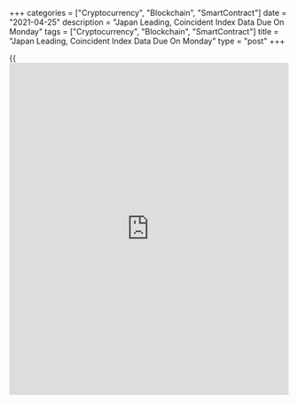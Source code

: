 +++
categories = ["Cryptocurrency", "Blockchain", "SmartContract"]
date = "2021-04-25"
description = "Japan Leading, Coincident Index Data Due On Monday"
tags = ["Cryptocurrency", "Blockchain", "SmartContract"]
title = "Japan Leading, Coincident Index Data Due On Monday"
type = "post"
+++

{{<iframe id="large-banner" src="https://www.bounty.group/#slide=22.0" width="100%" height="600" scrolling="no" style="border: 0px solid rgb(216, 221, 230); border-radius: 3px;">}}

Japan will on Monday release final February figures for its leading and
coincident indexes, highlighting a light day for Asia-Pacific economic
activity. Their previous readings were 98.5 and 90.3, respectively.

Singapore will provide March numbers for industrial production, with
forecasts suggesting an increase of 2.2 percent on month and 3.0 percent
on year. That follows the 1.6 percent monthly increase and the 16.4
percent annual spike in February.

Finally, the [markets][1] in New Zealand are closed on Monday for ANZAC
Day and will reopen on Tuesday.

For comments and feedback [contact](https://www.playgroundfx.com/contact/): editorial@rtt[news](https://www.letsplayfx.com/blog/forex-news-website/).com

[Economic News][2]

 **What parts of the world are seeing the best (and worst) economic
performances lately? Click[here][3] to check out our [Econ Scorecard][3]
and find out! See up-to-the-moment [ranking](https://www.playgroundfx.com/blog/crypto-exchange-ranking/)s for the best and worst
performers in [GDP][4], [unemployment rate][5], [inflation][3] and much
more.**

   1. www.rtt[news](https://www.letsplayfx.com/blog/forex-news-website/).com/Content/Markets.aspx
   2. www.rtt[news](https://www.letsplayfx.com/blog/forex-news-website/).com/Content/EconomicNews.aspx
   3. www.rtt[news](https://www.letsplayfx.com/blog/forex-news-website/).com/economic-scorecard/world-rank/CPI/highest-performance.aspx
   4. www.rtt[news](https://www.letsplayfx.com/blog/forex-news-website/).com/economic-scorecard/world-rank/GDP/highest-performance.aspx
   5. www.rtt[news](https://www.letsplayfx.com/blog/forex-news-website/).com/economic-scorecard/world-rank/unemployment-rate/lowest-performance.aspx